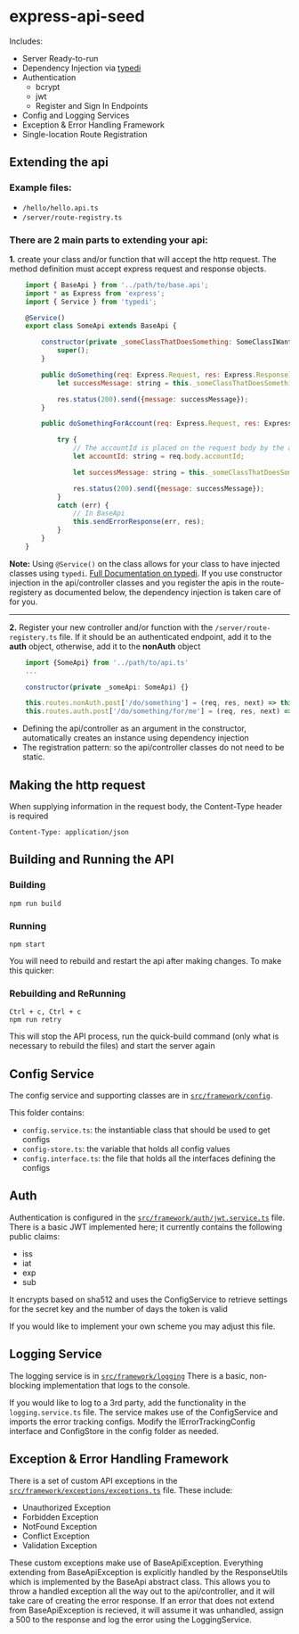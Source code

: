 # express-api-seed

Includes:
* Server Ready-to-run
* Dependency Injection via [typedi](https://github.com/pleerock/typedi)
* Authentication
    * bcrypt
    * jwt
    * Register and Sign In Endpoints
* Config and Logging Services
* Exception & Error Handling Framework
* Single-location Route Registration

## Extending the api

### Example files:

* `/hello/hello.api.ts`
* `/server/route-registry.ts`

### There are 2 main parts to extending your api:

**1.** create your class and/or function that will accept the http request. The method definition must accept express request and response objects.

``` javascript
    import { BaseApi } from '../path/to/base.api';
    import * as Express from 'express';
    import { Service } from 'typedi';

    @Service()
    export class SomeApi extends BaseApi {

        constructor(private _someClassThatDoesSomething: SomeClassIWantToInject) {
            super();
        }

        public doSomething(req: Express.Request, res: Express.Response): void {
            let successMessage: string = this._someClassThatDoesSomething.doTheThing();

            res.status(200).send({message: successMessage});
        }

        public doSomethingForAccount(req: Express.Request, res: Express.Response): void {

            try {
                // The accountId is placed on the request body by the auth handler, registered in the express server. Don't pass accountId directly
                let accountId: string = req.body.accountId;

                let successMessage: string = this._someClassThatDoesSomething.doTheThingForTheAccount(accountId);

                res.status(200).send({message: successMessage});
            }
            catch (err) {
                // In BaseApi
                this.sendErrorResponse(err, res);
            }
        }
    }
```

**Note:** Using `@Service()` on the class allows for your class to have injected classes using `typedi`. [Full Documentation on typedi](https://github.com/pleerock/typedi).
If you use constructor injection in the api/controller classes and you register the apis in the route-registery as documented below, the dependency injection is taken care of for you.

---

**2.** Register your new controller and/or function with the `/server/route-registery.ts` file. If it should be an authenticated endpoint, add it to the **auth** object, otherwise, add it to the **nonAuth** object

``` javascript
    import {SomeApi} from '../path/to/api.ts'
    ...

    constructor(private _someApi: SomeApi) {}

    this.routes.nonAuth.post['/do/something'] = (req, res, next) => this._someApi.doSomething(req, res);
    this.routes.auth.post['/do/something/for/me'] = (req, res, next) => this._someApi.doSomethingForAccount(req, res);
```

* Defining the api/controller as an argument in the constructor, automatically creates an instance using dependency injection
* The registration pattern: so the api/controller classes do not need to be static.


## Making the http request

When supplying information in the request body, the Content-Type header is required

```
Content-Type: application/json
```

## Building and Running the API

### Building

```
npm run build
```

### Running

```
npm start
```

You will need to rebuild and restart the api after making changes. To make this quicker:

### Rebuilding and ReRunning

```
Ctrl + c, Ctrl + c
npm run retry
```

This will stop the API process, run the quick-build command (only what is necessary to rebuild the files) and start the server again

## Config Service

The config service and supporting classes are in [`src/framework/config`](https://github.com/ScottMGerstl/express-api-seed/tree/master/src/framework/config).

This folder contains:
* `config.service.ts`: the instantiable class that should be used to get configs
* `config-store.ts`: the variable that holds all config values
* `config.interface.ts`: the file that holds all the interfaces defining the configs

## Auth

Authentication is configured in the [`src/framework/auth/jwt.service.ts`](https://github.com/ScottMGerstl/express-api-seed/blob/master/src/framework/auth/jwt.service.ts) file. There is a basic JWT implemented here; it currently contains the following public claims:

* iss
* iat
* exp
* sub

It encrypts based on sha512 and uses the ConfigService to retrieve settings for the secret key and the number of days the token is valid

If you would like to implement your own scheme you may adjust this file.

## Logging Service

The logging service is in [`src/framework/logging`](https://github.com/ScottMGerstl/express-api-seed/tree/master/src/framework/logging) There is a basic, non-blocking implementation that logs to the console.

If you would like to log to a 3rd party, add the functionality in the `logging.service.ts` file. The service makes use of the ConfigService and imports the error tracking configs. Modify the IErrorTrackingConfig interface and ConfigStore in the config folder as needed.

## Exception & Error Handling Framework

There is a set of custom API exceptions in the [`src/framework/exceptions/exceptions.ts`](https://github.com/ScottMGerstl/express-api-seed/blob/master/src/framework/exceptions/exceptions.ts) file. These include:

* Unauthorized Exception
* Forbidden Exception
* NotFound Exception
* Conflict Exception
* Validation Exception

These custom exceptions make use of BaseApiException. Everything extending from BaseApiException is explicitly handled by the ResponseUtils which is implemented by the BaseApi abstract class. This allows you to throw a handled exception all the way out to the api/controller, and it will take care of creating the error response. If an error that does not extend from BaseApiException is recieved, it will assume it was unhandled, assign a 500 to the response and log the error using the LoggingService.

